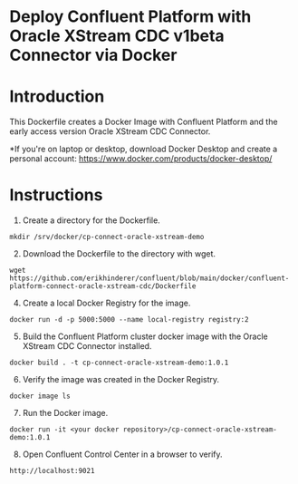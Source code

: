 # Deploy Confluent Platform with Oracle XStream CDC v1beta Connector via Docker

# Introduction
This Dockerfile creates a Docker Image with Confluent Platform and the early access version Oracle XStream CDC Connector. 

*If you're on laptop or desktop, download Docker Desktop and create a personal account: 
https://www.docker.com/products/docker-desktop/

# Instructions
1. Create a directory for the Dockerfile.
```
mkdir /srv/docker/cp-connect-oracle-xstream-demo
```
2. Download the Dockerfile to the directory with wget.
```
wget https://github.com/erikhinderer/confluent/blob/main/docker/confluent-platform-connect-oracle-xstream-cdc/Dockerfile
```
4. Create a local Docker Registry for the image.
```
docker run -d -p 5000:5000 --name local-registry registry:2
```
5. Build the Confluent Platform cluster docker image with the Oracle XStream CDC Connector installed.
```
docker build . -t cp-connect-oracle-xstream-demo:1.0.1
```
6. Verify the image was created in the Docker Registry.
```
docker image ls
```
7. Run the Docker image.
```
docker run -it <your docker repository>/cp-connect-oracle-xstream-demo:1.0.1
```
8. Open Confluent Control Center in a browser to verify.
```
http://localhost:9021
```
